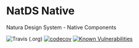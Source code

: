 # NatDS Native
Natura Design System - Native Components

![Travis (.org)](https://img.shields.io/travis/natura-cosmeticos/NATDS.svg?style=flat-square)
[![codecov](https://codecov.io/gh/natura-cosmeticos/NATDS/branch/master/graph/badge.svg)](https://codecov.io/gh/natura-cosmeticos/NATDS)
[![Known Vulnerabilities](https://snyk.io/test/github/natura-cosmeticos/NATDS/badge.svg?targetFile=package.json)](https://snyk.io/test/github/natura-cosmeticos/NATDS?targetFile=package.json)
